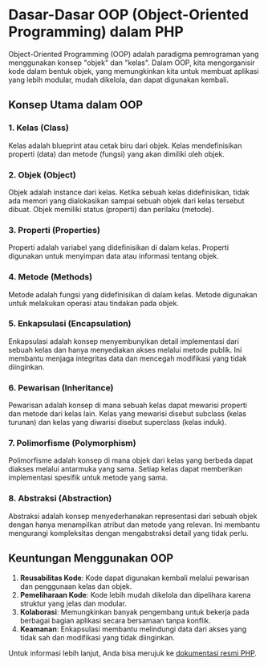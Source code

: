 # Dasar-Dasar OOP (Object-Oriented Programming) dalam PHP

Object-Oriented Programming (OOP) adalah paradigma pemrograman yang menggunakan konsep "objek" dan "kelas". Dalam OOP, kita mengorganisir kode dalam bentuk objek, yang memungkinkan kita untuk membuat aplikasi yang lebih modular, mudah dikelola, dan dapat digunakan kembali.

## Konsep Utama dalam OOP

### 1. Kelas (Class)
Kelas adalah blueprint atau cetak biru dari objek. Kelas mendefinisikan properti (data) dan metode (fungsi) yang akan dimiliki oleh objek.

### 2. Objek (Object)
Objek adalah instance dari kelas. Ketika sebuah kelas didefinisikan, tidak ada memori yang dialokasikan sampai sebuah objek dari kelas tersebut dibuat. Objek memiliki status (properti) dan perilaku (metode).

### 3. Properti (Properties)
Properti adalah variabel yang didefinisikan di dalam kelas. Properti digunakan untuk menyimpan data atau informasi tentang objek.

### 4. Metode (Methods)
Metode adalah fungsi yang didefinisikan di dalam kelas. Metode digunakan untuk melakukan operasi atau tindakan pada objek.

### 5. Enkapsulasi (Encapsulation)
Enkapsulasi adalah konsep menyembunyikan detail implementasi dari sebuah kelas dan hanya menyediakan akses melalui metode publik. Ini membantu menjaga integritas data dan mencegah modifikasi yang tidak diinginkan.

### 6. Pewarisan (Inheritance)
Pewarisan adalah konsep di mana sebuah kelas dapat mewarisi properti dan metode dari kelas lain. Kelas yang mewarisi disebut subclass (kelas turunan) dan kelas yang diwarisi disebut superclass (kelas induk).

### 7. Polimorfisme (Polymorphism)
Polimorfisme adalah konsep di mana objek dari kelas yang berbeda dapat diakses melalui antarmuka yang sama. Setiap kelas dapat memberikan implementasi spesifik untuk metode yang sama.

### 8. Abstraksi (Abstraction)
Abstraksi adalah konsep menyederhanakan representasi dari sebuah objek dengan hanya menampilkan atribut dan metode yang relevan. Ini membantu mengurangi kompleksitas dengan mengabstraksi detail yang tidak perlu.

## Keuntungan Menggunakan OOP

1. **Reusabilitas Kode**: Kode dapat digunakan kembali melalui pewarisan dan penggunaan kelas dan objek.
2. **Pemeliharaan Kode**: Kode lebih mudah dikelola dan dipelihara karena struktur yang jelas dan modular.
3. **Kolaborasi**: Memungkinkan banyak pengembang untuk bekerja pada berbagai bagian aplikasi secara bersamaan tanpa konflik.
4. **Keamanan**: Enkapsulasi membantu melindungi data dari akses yang tidak sah dan modifikasi yang tidak diinginkan.


Untuk informasi lebih lanjut, Anda bisa merujuk ke [dokumentasi resmi PHP](https://www.php.net/manual/en/language.oop5.php).
